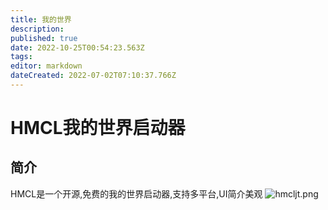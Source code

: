 ```yaml
---
title: 我的世界
description: 
published: true
date: 2022-10-25T00:54:23.563Z
tags: 
editor: markdown
dateCreated: 2022-07-02T07:10:37.766Z
---
```


# HMCL我的世界启动器
## 简介
HMCL是一个开源,免费的我的世界启动器,支持多平台,UI简介美观
![hmcljt.png](/游戏插图/hmcljt.png)
